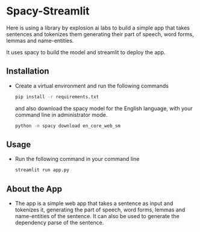 # Spacy-Streamlit

Here is using a library by explosion ai labs to build a simple app that takes sentences and tokenizes them generating their part of speech, word forms, lemmas and name-entities. 

It uses spacy to build the model and streamlit to deploy the app.

## Installation
- Create a virtual environment and run the following commands
    ```bash
    pip install -r requirements.txt
    ```
    and also download the spacy model for the English language, with your command line in administrator mode.
    
    ```bash
    python -m spacy download en_core_web_sm
    ```

## Usage
- Run the following command in your command line
    ```bash
    streamlit run app.py
    ```

## About the App
- The app is a simple web app that takes a sentence as input and tokenizes it, generating the part of speech, word forms, lemmas and name-entities of the sentence. It can also be used to generate the dependency parse of the sentence.
